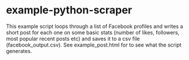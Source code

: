 # example-python-scraper

This example script loops through a list of Facebook profiles and writes a short post for each one on some basic stats (number of likes, followers, most popular recent posts etc) and saves it to a csv file (facebook_output.csv). See example_post.html for to see what the script generates.
